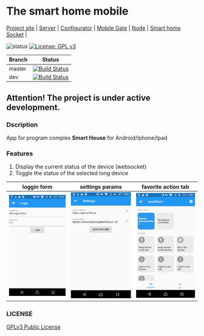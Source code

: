 # The smart home mobile 

[Project site](https://e154.github.io/smart-home/) |
[Server](https://github.com/e154/smart-home/) |
[Configurator](https://github.com/e154/smart-home-configurator/) |
[Mobile Gate](https://github.com/e154/smart-home-gate/) |
[Node](https://github.com/e154/smart-home-node/) |
[Smart home Socket](https://github.com/e154/smart-home-socket/) |

![status](https://img.shields.io/badge/status-beta-yellow.svg)
[![License: GPL v3](https://img.shields.io/badge/License-GPLv3-blue.svg)](https://www.gnu.org/licenses/gpl-3.0)

|Branch      |Status   |
|------------|---------|
|master      | [![Build Status](https://travis-ci.org/e154/smart-home-app.svg?branch=master)](https://travis-ci.org/e154/smart-home-app?branch=master)   |
|dev         | [![Build Status](https://travis-ci.org/e154/smart-home-app.svg?branch=develop)](https://travis-ci.org/e154/smart-home-app?branch=develop) |


Attention! The project is under active development.
---------

### Dscription

App for program complex **Smart House** for Android/Iphone/Ipad 

### Features

1. Display the current status of the device (websocket)
2. Toggle the status of the selected long device

| loggin form               |           settings params |      favorite action tab  |
|:-------------------------:|:-------------------------:|:-------------------------:|
|<img width="300" alt="smart home app" src="screenshots/screenshot1.png">  |  <img width="300" alt="smart home app" src="screenshots/screenshot2.png"> |  <img width="300" alt="smart home app" src="screenshots/screenshot3.png"> |

### LICENSE

[GPLv3 Public License](https://github.com/e154/smart-home-app/blob/master/LICENSE)